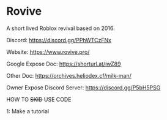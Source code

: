 # Rovive
A short lived Roblox revival based on 2016.

Discord: https://discord.gg/PPhWTCzFNx

Website: https://www.rovive.pro/

Google Expose Doc: https://shorturl.at/iwZ89

Other Doc: https://orchives.heliodex.cf/milk-man/

Owner Expose Discord Server: https://discord.gg/P5bH5PSG

HOW TO ~~SKID~~ USE CODE

1: Make a tutorial
